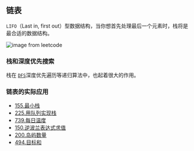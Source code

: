## 链表

`LIFO`（Last in, first out）型数据结构，当你想首先处理最后一个元素时，栈将是最合适的数据结构。

![image from leetcode](https://pic.leetcode-cn.com/691e2a8cca120acb18e77379c7cd7eec3835c8c102d1c699303f50accd1e09df-%E5%87%BA%E5%85%A5%E6%A0%88.gif)

### 栈和深度优先搜索
栈在 [`DFS`](./../../../algorithm/dfs.md)深度优先遍历等递归算法中，也起着很大的作用。

### 链表的实际应用
- [155.最小栈](https://leetcode-cn.com/problems/min-stack/)
- [225.用队列实现栈](https://leetcode-cn.com/problems/implement-stack-using-queues/)
- [739.每日温度](https://leetcode-cn.com/problems/daily-temperatures/description/)
- [150.逆波兰表达式求值](https://leetcode-cn.com/problems/evaluate-reverse-polish-notation/)
- [200.岛屿数量](https://leetcode-cn.com/problems/number-of-islands/)
- [494.目标和](https://leetcode-cn.com/problems/target-sum/)

